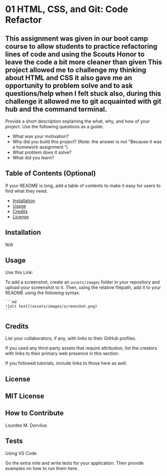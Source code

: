 # 01 HTML, CSS, and Git: Code Refactor

## This assignment was given in our boot camp course to allow students to practice refactoring lines of code and using the Scouts Honor to leave the code a bit more cleaner than given This project allowed me to challenge my thinking about HTML and CSS it also gave me an opportunity to problem solve and to ask questions/help when I felt stuck also, during this challenge it allowed me to git acquainted with git hub and the command terminal. 

Provide a short description explaining the what, why, and how of your project. Use the following questions as a guide:

- What was your motivation?
- Why did you build this project? (Note: the answer is not "Because it was a homework assignment.")
- What problem does it solve?
- What did you learn?

## Table of Contents (Optional)

If your README is long, add a table of contents to make it easy for users to find what they need.

- [Installation](N/A)
- [Usage](#MIT)
- [Credits](#credits)
- [License](#license)

## Installation
N/A

## Usage

Use this Link: 

To add a screenshot, create an `assets/images` folder in your repository and upload your screenshot to it. Then, using the relative filepath, add it to your README using the following syntax:

    ```md
    ![alt text](assets/images/screenshot.png)
    ```

## Credits

List your collaborators, if any, with links to their GitHub profiles.

If you used any third-party assets that require attribution, list the creators with links to their primary web presence in this section.

If you followed tutorials, include links to those here as well.

## License

MIT License
---


## How to Contribute
Lourdes M. Dorvilus
## Tests
Using VS Code

Go the extra mile and write tests for your application. Then provide examples on how to run them here.
